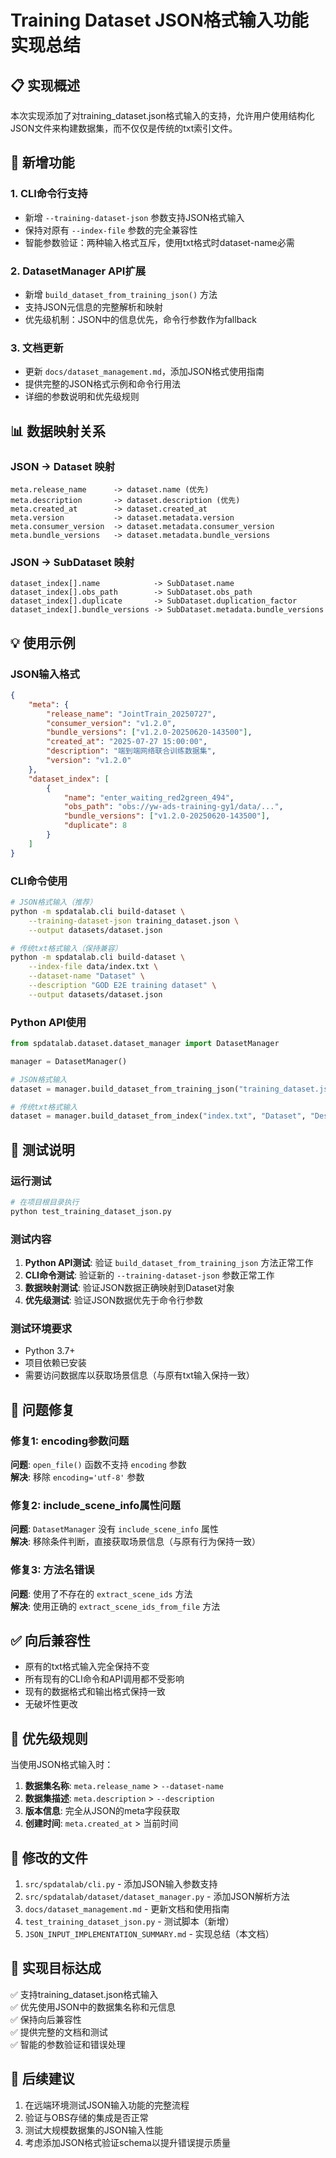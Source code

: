 # Training Dataset JSON格式输入功能实现总结

## 📋 实现概述

本次实现添加了对training_dataset.json格式输入的支持，允许用户使用结构化JSON文件来构建数据集，而不仅仅是传统的txt索引文件。

## 🚀 新增功能

### 1. CLI命令行支持
- 新增 `--training-dataset-json` 参数支持JSON格式输入
- 保持对原有 `--index-file` 参数的完全兼容性
- 智能参数验证：两种输入格式互斥，使用txt格式时dataset-name必需

### 2. DatasetManager API扩展
- 新增 `build_dataset_from_training_json()` 方法
- 支持JSON元信息的完整解析和映射
- 优先级机制：JSON中的信息优先，命令行参数作为fallback

### 3. 文档更新
- 更新 `docs/dataset_management.md`，添加JSON格式使用指南
- 提供完整的JSON格式示例和命令行用法
- 详细的参数说明和优先级规则

## 📊 数据映射关系

### JSON -> Dataset 映射
```
meta.release_name      -> dataset.name (优先)
meta.description       -> dataset.description (优先)  
meta.created_at        -> dataset.created_at
meta.version           -> dataset.metadata.version
meta.consumer_version  -> dataset.metadata.consumer_version
meta.bundle_versions   -> dataset.metadata.bundle_versions
```

### JSON -> SubDataset 映射
```
dataset_index[].name            -> SubDataset.name
dataset_index[].obs_path        -> SubDataset.obs_path
dataset_index[].duplicate       -> SubDataset.duplication_factor
dataset_index[].bundle_versions -> SubDataset.metadata.bundle_versions
```

## 💡 使用示例

### JSON输入格式
```json
{
    "meta": {
        "release_name": "JointTrain_20250727",
        "consumer_version": "v1.2.0", 
        "bundle_versions": ["v1.2.0-20250620-143500"],
        "created_at": "2025-07-27 15:00:00",
        "description": "端到端网络联合训练数据集",
        "version": "v1.2.0"
    },
    "dataset_index": [
        {
            "name": "enter_waiting_red2green_494",
            "obs_path": "obs://yw-ads-training-gy1/data/...",
            "bundle_versions": ["v1.2.0-20250620-143500"],
            "duplicate": 8
        }
    ]
}
```

### CLI命令使用
```bash
# JSON格式输入（推荐）
python -m spdatalab.cli build-dataset \
    --training-dataset-json training_dataset.json \
    --output datasets/dataset.json

# 传统txt格式输入（保持兼容）  
python -m spdatalab.cli build-dataset \
    --index-file data/index.txt \
    --dataset-name "Dataset" \
    --description "GOD E2E training dataset" \
    --output datasets/dataset.json
```

### Python API使用
```python
from spdatalab.dataset.dataset_manager import DatasetManager

manager = DatasetManager()

# JSON格式输入
dataset = manager.build_dataset_from_training_json("training_dataset.json")

# 传统txt格式输入
dataset = manager.build_dataset_from_index("index.txt", "Dataset", "Description")
```

## 🧪 测试说明

### 运行测试
```bash
# 在项目根目录执行
python test_training_dataset_json.py
```

### 测试内容
1. **Python API测试**: 验证 `build_dataset_from_training_json` 方法正常工作
2. **CLI命令测试**: 验证新的 `--training-dataset-json` 参数正常工作
3. **数据映射测试**: 验证JSON数据正确映射到Dataset对象
4. **优先级测试**: 验证JSON数据优先于命令行参数

### 测试环境要求
- Python 3.7+
- 项目依赖已安装
- 需要访问数据库以获取场景信息（与原有txt输入保持一致）

## 🔧 问题修复

### 修复1: encoding参数问题
**问题**: `open_file()` 函数不支持 `encoding` 参数  
**解决**: 移除 `encoding='utf-8'` 参数

### 修复2: include_scene_info属性问题
**问题**: `DatasetManager` 没有 `include_scene_info` 属性  
**解决**: 移除条件判断，直接获取场景信息（与原有行为保持一致）

### 修复3: 方法名错误
**问题**: 使用了不存在的 `extract_scene_ids` 方法  
**解决**: 使用正确的 `extract_scene_ids_from_file` 方法

## ✅ 向后兼容性

- 原有的txt格式输入完全保持不变
- 所有现有的CLI命令和API调用都不受影响
- 现有的数据格式和输出格式保持一致
- 无破坏性更改

## 🔄 优先级规则

当使用JSON格式输入时：
1. **数据集名称**: `meta.release_name` > `--dataset-name`
2. **数据集描述**: `meta.description` > `--description`
3. **版本信息**: 完全从JSON的meta字段获取
4. **创建时间**: `meta.created_at` > 当前时间

## 📁 修改的文件

1. `src/spdatalab/cli.py` - 添加JSON输入参数支持
2. `src/spdatalab/dataset/dataset_manager.py` - 添加JSON解析方法
3. `docs/dataset_management.md` - 更新文档和使用指南
4. `test_training_dataset_json.py` - 测试脚本（新增）
5. `JSON_INPUT_IMPLEMENTATION_SUMMARY.md` - 实现总结（本文档）

## 🎯 实现目标达成

✅ 支持training_dataset.json格式输入  
✅ 优先使用JSON中的数据集名称和元信息  
✅ 保持向后兼容性  
✅ 提供完整的文档和测试  
✅ 智能的参数验证和错误处理  

## 🚀 后续建议

1. 在远端环境测试JSON输入功能的完整流程
2. 验证与OBS存储的集成是否正常
3. 测试大规模数据集的JSON输入性能
4. 考虑添加JSON格式验证schema以提升错误提示质量
